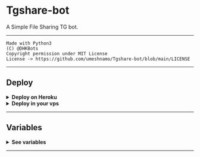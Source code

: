 # Tgshare-bot



A Simple File Sharing TG bot.

---

```
Made with Python3
(C) @DHKBots
Copyright permission under MIT License
License -> https://github.com/umeshnamo/Tgshare-bot/blob/main/LICENSE
```

---

## Deploy 

<details>
  <summary><b>Deploy on Heroku</b></summary>
<br/>

<p align="left">
  <a href="https://heroku.com/deploy?template=https://github.com/umeshnamo/Tgshare-bot/tree/main">
     <img height="30px" src="https://img.shields.io/badge/Deploy%20To%20Heroku-blueviolet?style=for-the-badge&logo=heroku">
  </a>
</p>

</details>

<details>
  <summary><b>Deploy in your vps</b></summary>
<br/>

```sh
git clone https://github.com/umeshnamo/Tgshare-bot/tree/main
cd Tgshare-bot
pip3 install -r requirements.txt
# <Create Variables appropriately>
python3 bot.py
```

</details>

---

## Variables

<details>
  <summary><b>See variables</b></summary>
<br/>

- `API_HASH` Your API Hash from my.telegram.org
- `API_ID` Your API ID from my.telegram.org
- `BOT_TOKEN` Your bot token from @BotFather
- `TRACK_CHANNEL` Create new private/public channel and get it's id, startswith -100
- `OWNER_ID` If all: will working for all users (storing files) or fill with your telegram id so that only you can store the files.

</details>

---

